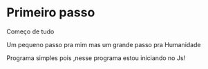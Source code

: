 # Primeiro passo
 Começo de tudo
 
Um pequeno passo pra mim mas um grande passo pra Humanidade 

Programa simples pois ,nesse programa estou iniciando no Js!